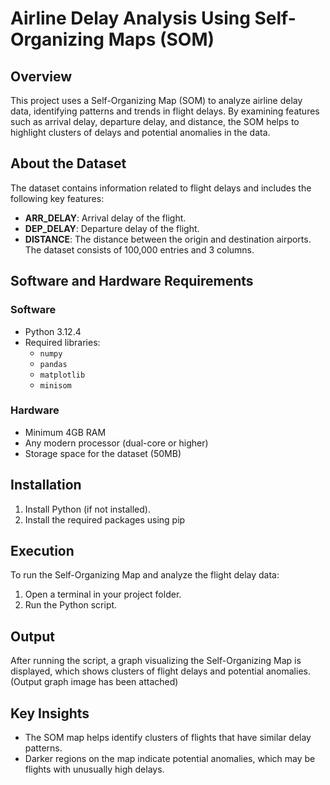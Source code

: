 # Airline Delay Analysis Using Self-Organizing Maps (SOM)

## Overview
This project uses a Self-Organizing Map (SOM) to analyze airline delay data, identifying patterns and trends in flight delays. By examining features such as arrival delay, departure delay, and distance, the SOM helps to highlight clusters of delays and potential anomalies in the data.

## About the Dataset
The dataset contains information related to flight delays and includes the following key features:
- **ARR_DELAY**: Arrival delay of the flight.
- **DEP_DELAY**: Departure delay of the flight.
- **DISTANCE**: The distance between the origin and destination airports.
The dataset consists of 100,000 entries and 3 columns.

## Software and Hardware Requirements
### Software
- Python 3.12.4
- Required libraries:
  - `numpy`
  - `pandas`
  - `matplotlib`
  - `minisom`

### Hardware
- Minimum 4GB RAM
- Any modern processor (dual-core or higher)
- Storage space for the dataset (50MB)

## Installation
1. Install Python (if not installed).
2. Install the required packages using pip

## Execution
To run the Self-Organizing Map and analyze the flight delay data:
1. Open a terminal in your project folder.
2. Run the Python script.

## Output
After running the script, a graph visualizing the Self-Organizing Map is displayed, which shows clusters of flight delays and potential anomalies.
(Output graph image has been attached)

## Key Insights
- The SOM map helps identify clusters of flights that have similar delay patterns.
- Darker regions on the map indicate potential anomalies, which may be flights with unusually high delays.




